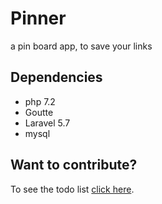 # Pinner
a pin board app, to save your links 

## Dependencies
- php 7.2
- Goutte
- Laravel 5.7
- mysql

## Want to contribute?
To see the todo list [click here](todo.md).
